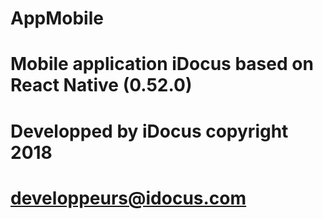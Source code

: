 # AppMobile

# Mobile application iDocus based on React Native (0.52.0)

# Developped by iDocus copyright 2018
# developpeurs@idocus.com
